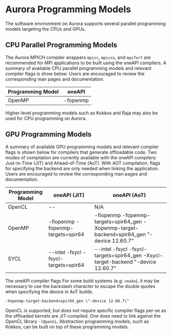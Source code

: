 # Aurora Programming Models

The software environment on Aurora supports several parallel programming models targeting the CPUs and GPUs. 

## CPU Parallel Programming Models

The Aurora MPICH compiler wrappers `mpicc`, `mpicxx`, and `mpifort` are recommended for MPI applications to be built using the oneAPI compilers. A summary of available CPU parallel programming models and relevant compiler flags is show below. Users are encouraged to review the corresponding man pages and documentation.

[//]: # (Table too much? There are GNU compilers as well I guess...)

|Programming Model| oneAPI |
| --- | --- |
| OpenMP | -fopenmp |

Higher-level programming models such as Kokkos and Raja may also be used for CPU programming on Aurora.

## GPU Programming Models

A summary of available GPU programming models and relevant compiler flags is shown below for compilers that generate offloadable code. Two modes of compilation are currently available with the oneAPI compilers: Just-in-Time (JIT) and Ahead-of-Time (AoT). With AOT compilation, flags for specifying the backend are only needed when linking the application. Users are encouraged to review the corresponding man pages and documentation.

|Programming Model| oneAPI (JIT) | oneAPI (AoT) |
| --- | --- | --- |
| OpenCL | -- | N/A |
| OpenMP | -fiopenmp -fopenmp-targets=spir64 | -fiopenmp -fopenmp-targets=spir64_gen -Xopenmp-target-backend=spir64_gen "-device 12.60.7" |
| SYCL | --intel -fsycl -fsycl-targets=spir64 | --intel -fsycl -fsycl-targets=spir64_gen -Xsycl-target-backend "-device 12.60.7" |

The oneAPI compiler flags For some build systems (e.g. `cmake`), it may be necessary to use the backslash character to escape the double quotes when specifying the device in AoT builds.

```
-Xopenmp-target-backend=spir64_gen \"-device 12.60.7\"
```

OpenCL is supported, but does not require specific compiler flags per-se as the offloaded kernels are JIT-compiled. One does need to link against the OpenCL library `-lOpenCL`. Abstraction programming models, such as Kokkos, can be built on top of these programming models.

[//]: # (Do we need a "Mapping Programming Models" table? It's just oneAPI compilers today...)



